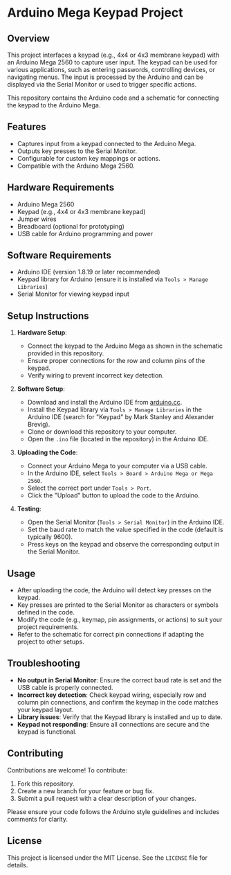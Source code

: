 # Arduino Mega Keypad Project

## Overview
This project interfaces a keypad (e.g., 4x4 or 4x3 membrane keypad) with an Arduino Mega 2560 to capture user input. The keypad can be used for various applications, such as entering passwords, controlling devices, or navigating menus. The input is processed by the Arduino and can be displayed via the Serial Monitor or used to trigger specific actions.

This repository contains the Arduino code and a schematic for connecting the keypad to the Arduino Mega.

## Features
- Captures input from a keypad connected to the Arduino Mega.
- Outputs key presses to the Serial Monitor.
- Configurable for custom key mappings or actions.
- Compatible with the Arduino Mega 2560.

## Hardware Requirements
- Arduino Mega 2560
- Keypad (e.g., 4x4 or 4x3 membrane keypad)
- Jumper wires
- Breadboard (optional for prototyping)
- USB cable for Arduino programming and power

## Software Requirements
- Arduino IDE (version 1.8.19 or later recommended)
- Keypad library for Arduino (ensure it is installed via `Tools > Manage Libraries`)
- Serial Monitor for viewing keypad input

## Setup Instructions
1. **Hardware Setup**:
   - Connect the keypad to the Arduino Mega as shown in the schematic provided in this repository.
   - Ensure proper connections for the row and column pins of the keypad.
   - Verify wiring to prevent incorrect key detection.

2. **Software Setup**:
   - Download and install the Arduino IDE from [arduino.cc](https://www.arduino.cc/en/software).
   - Install the Keypad library via `Tools > Manage Libraries` in the Arduino IDE (search for "Keypad" by Mark Stanley and Alexander Brevig).
   - Clone or download this repository to your computer.
   - Open the `.ino` file (located in the repository) in the Arduino IDE.

3. **Uploading the Code**:
   - Connect your Arduino Mega to your computer via a USB cable.
   - In the Arduino IDE, select `Tools > Board > Arduino Mega or Mega 2560`.
   - Select the correct port under `Tools > Port`.
   - Click the "Upload" button to upload the code to the Arduino.

4. **Testing**:
   - Open the Serial Monitor (`Tools > Serial Monitor`) in the Arduino IDE.
   - Set the baud rate to match the value specified in the code (default is typically 9600).
   - Press keys on the keypad and observe the corresponding output in the Serial Monitor.

## Usage
- After uploading the code, the Arduino will detect key presses on the keypad.
- Key presses are printed to the Serial Monitor as characters or symbols defined in the code.
- Modify the code (e.g., keymap, pin assignments, or actions) to suit your project requirements.
- Refer to the schematic for correct pin connections if adapting the project to other setups.

## Troubleshooting
- **No output in Serial Monitor**: Ensure the correct baud rate is set and the USB cable is properly connected.
- **Incorrect key detection**: Check keypad wiring, especially row and column pin connections, and confirm the keymap in the code matches your keypad layout.
- **Library issues**: Verify that the Keypad library is installed and up to date.
- **Keypad not responding**: Ensure all connections are secure and the keypad is functional.

## Contributing
Contributions are welcome! To contribute:
1. Fork this repository.
2. Create a new branch for your feature or bug fix.
3. Submit a pull request with a clear description of your changes.

Please ensure your code follows the Arduino style guidelines and includes comments for clarity.

## License
This project is licensed under the MIT License. See the `LICENSE` file for details.

